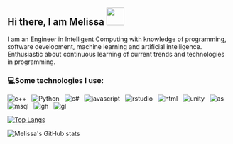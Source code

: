 ## Hi there, I am Melissa  <img src="https://media.giphy.com/media/l1IB22SuYeEMMPTguL/giphy.gif?cid=ecf05e477xs6wtsukw8rn83tc33dei177of7lxidnnmrci5h&ep=v1_gifs_search&rid=giphy.gif&ct=g" width="40" height="40" />

I am an Engineer in Intelligent Computing with knowledge of programming, software development, machine learning and artificial intelligence. 
Enthusiastic about continuous learning of current trends and technologies in programming.

### 💻**Some technologies I use:**
<img src="https://img.shields.io/badge/C%2B%2B-00599C?style=for-the-badge&logo=c%2B%2B&logoColor=white" alt="c++" />&nbsp;&nbsp;
<img src="https://img.shields.io/badge/Python-FFD43B?style=for-the-badge&logo=python&logoColor=blue" alt="Python">&nbsp;&nbsp;
<img src="https://img.shields.io/badge/C%23-239120?style=for-the-badge&logo=csharp&logoColor=white" alt="c#" />&nbsp;&nbsp;
<img src="https://img.shields.io/badge/JavaScript-323330?style=for-the-badge&logo=javascript&logoColor=F7DF1E" alt="javascript" />&nbsp;&nbsp;
<img src="https://img.shields.io/badge/R-276DC3?style=for-the-badge&logo=r&logoColor=white" alt="rstudio" />&nbsp;&nbsp;
<img src="https://img.shields.io/badge/%3C/%3E%20htmx-3D72D7?style=for-the-badge&logo=mysl&logoColor=white" alt="html" />&nbsp;&nbsp;
<img src="https://img.shields.io/badge/Unity-100000?style=for-the-badge&logo=unity&logoColor=white" alt="unity" />&nbsp;&nbsp;
<img src="https://img.shields.io/badge/Android_Studio-3DDC84?style=for-the-badge&logo=android-studio&logoColor=white" alt="as" />&nbsp;&nbsp;
<img src="https://img.shields.io/badge/MySQL-005C84?style=for-the-badge&logo=mysql&logoColor=white" alt="msql" />&nbsp;&nbsp;
<img src="https://img.shields.io/badge/GitHub-100000?style=for-the-badge&logo=github&logoColor=white" alt="gh" />&nbsp;&nbsp;
<img src="https://img.shields.io/badge/GitLab-330F63?style=for-the-badge&logo=gitlab&logoColor=white" alt="gl" />&nbsp;&nbsp;

[![Top Langs](https://github-readme-stats.vercel.app/api/top-langs/?username=melissa-almeida&layout=donut&theme=vue)](https://github.com/anuraghazra/github-readme-stats)

![Melissa's GitHub stats](https://github-readme-stats.vercel.app/api?username=melissa-almeida\&rank_icon=github&theme=vue)



<!--
**melissa-almeida/melissa-almeida** is a ✨ _special_ ✨ repository because its `README.md` (this file) appears on your GitHub profile.

Here are some ideas to get you started:

- 🔭 I’m currently working on ...
- 🌱 I’m currently learning ...
- 👯 I’m looking to collaborate on ...
- 🤔 I’m looking for help with ...
- 💬 Ask me about ...
- 📫 How to reach me: ...
- 😄 Pronouns: ...
- ⚡ Fun fact: ...
-->

